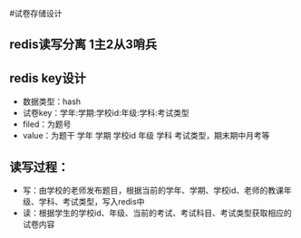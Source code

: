 #试卷存储设计

## redis读写分离 1主2从3哨兵

## redis key设计
+ 数据类型：hash
+ 试卷key：学年:学期:学校id:年级:学科:考试类型
+ filed：为题号
+ value：为题干
学年
学期
学校id
年级
学科
考试类型，期末期中月考等

## 读写过程：
+ 写：由学校的老师发布题目，根据当前的学年、学期、学校id、老师的教课年级、学科、考试类型，写入redis中
+ 读：根据学生的学校id、年级、当前的考试、考试科目、考试类型获取相应的试卷内容